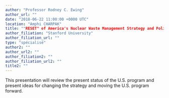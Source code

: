 ```yaml
---
author: "Professor Rodney C. Ewing"
author_url: ""
date: "2018-06-22 11:00:00 +0000 UTC"
location: "Amphi CHARPAK"
title: ""RESET" of America's Nuclear Waste Management Strategy and Policy"
author_filiation: "Stanford University"
author_filiation_url: ""
type: "spécialisé"
author2: ""
author_url2: ""
author_filiation2: ""
author_filiation_url2: ""
title2: ""
---
```

This presentation will review the present status of the U.S. program and present ideas for changing the strategy and moving the U.S. program forward.
